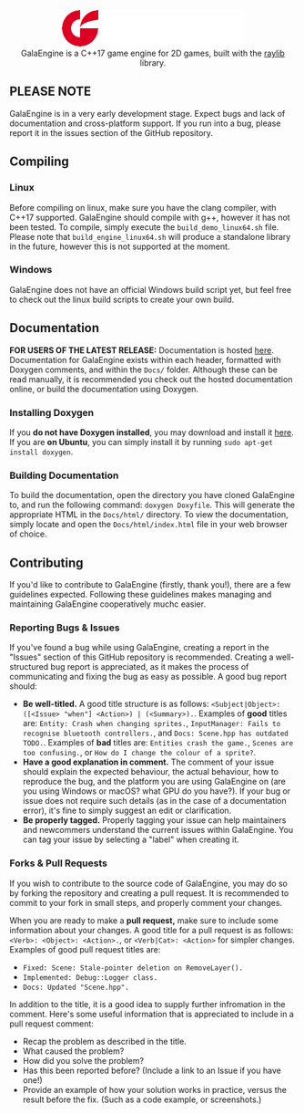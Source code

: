 <p align="center">
    <img src="Images/logo.png">
    <br>
    GalaEngine is a C++17 game engine for 2D games, built with the <a href="https://www.raylib.com">raylib</a> library.
</p>

## PLEASE NOTE
GalaEngine is in a very early development stage. Expect bugs and lack of documentation and cross-platform support. If you run into a bug, please report it in the issues section of the GitHub repository.

## Compiling
### Linux
Before compiling on linux, make sure you have the clang compiler, with C++17 supported. GalaEngine should compile with g++, however it has not been tested.
To compile, simply execute the ``build_demo_linux64.sh`` file. Please note that ``build_engine_linux64.sh`` will produce a standalone library in the future, however this is not supported at the moment.

### Windows
GalaEngine does not have an official Windows build script yet, but feel free to check out the linux build scripts to create your own build.

## Documentation
**FOR USERS OF THE LATEST RELEASE:** Documentation is hosted [here](https://galaengine.com/docs/).
Documentation for GalaEngine exists within each header, formatted with Doxygen comments, and within the ``Docs/`` folder. Although these can be read manually, it is recommended you check out the hosted documentation online, or build the documentation using Doxygen.

### Installing Doxygen
If you **do not have Doxygen installed**, you may download and install it [here](https://www.doxygen.nl/download.html). If you are **on Ubuntu**, you can simply install it by running ``sudo apt-get install doxygen``.

### Building Documentation
To build the documentation, open the directory you have cloned GalaEngine to, and run the following command:
``doxygen Doxyfile``. This will generate the appropriate HTML in the ``Docs/html/`` directory. To view the documentation, simply locate and open the ``Docs/html/index.html`` file in your web browser of choice.

## Contributing
If you'd like to contribute to GalaEngine (firstly, thank you!), there are a few guidelines expected. Following these guidelines makes managing and maintaining GalaEngine cooperatively muchc easier.

### Reporting Bugs & Issues
If you've found a bug while using GalaEngine, creating a report in the "Issues" section of this GitHub repository is recommended. Creating a well-structured bug report is appreciated, as it makes the process of communicating and fixing the bug as easy as possible. A good bug report should:
- **Be well-titled.** A good title structure is as follows: ``<Subject|Object>: ([<Issue> "when"] <Action>) | (<Summary>).``. Examples of **good** titles are: ``Entity: Crash when changing sprites.``, ``InputManager: Fails to recognise bluetooth controllers.``, and ``Docs: Scene.hpp has outdated TODO.``. Examples of **bad** titles are: ``Entities crash the game.``, ``Scenes are too confusing.``, or ``How do I change the colour of a sprite?``.
- **Have a good explanation in comment.** The comment of your issue should explain the expected behaviour, the actual behaviour, how to reproduce the bug, and the platform you are using GalaEngine on (are you using Windows or macOS? what GPU do you have?). If your bug or issue does not require such details (as in the case of a documentation error), it's fine to simply suggest an edit or clarification.
- **Be properly tagged.** Properly tagging your issue can help maintainers and newcommers understand the current issues within GalaEngine. You can tag your issue by selecting a "label" when creating it.

### Forks & Pull Requests
If you wish to contribute to the source code of GalaEngine, you may do so by forking the repository and creating a pull request. It is recommended to commit to your fork in small steps, and properly comment your changes. 

When you are ready to make a **pull request,** make sure to include some information about your changes. A good title for a pull request is as follows: ``<Verb>: <Object>: <Action>.``, or ``<Verb|Cat>: <Action>`` for simpler changes. Examples of good pull request titles are:
- ``Fixed: Scene: Stale-pointer deletion on RemoveLayer().``
- ``Implemented: Debug::Logger class.``
- ``Docs: Updated "Scene.hpp".``

In addition to the title, it is a good idea to supply further infromation in the comment. Here's some useful information that is appreciated to include in a pull request comment:
- Recap the problem as described in the title.
- What caused the problem?
- How did you solve the problem?
- Has this been reported before? (Include a link to an Issue if you have one!)
- Provide an example of how your solution works in practice, versus the result before the fix. (Such as a code example, or screenshots.)